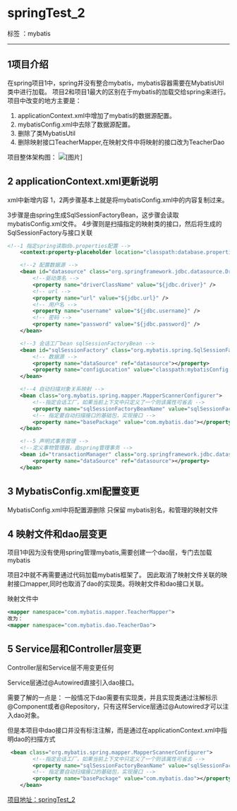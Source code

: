 ﻿# springTest_2

标签 ：mybatis

---

## 1项目介绍

在spring项目1中，spring并没有整合mybatis，mybatis容器需要在MybatisUtil类中进行加载。
项目2和项目1最大的区别在于mybatis的加载交给spring来进行。
项目中改变的地方主要是：

1. applicationContext.xml中增加了mybatis的数据源配置。
2. mybatisConfig.xml中去除了数据源配置。
3. 删除了类MybatisUtil
4. 删除映射接口TeacherMapper,在映射文件中将映射的接口改为TeacherDao

项目整体架构图：
![\[图片\]][1]

## 2 applicationContext.xml更新说明

xml中新增内容
1，2两步骤基本上就是将mybatisConfig.xml中的内容复制过来。

3步骤是由spring生成SqlSessionFactoryBean，这步骤会读取mybatisConfig.xml文件。
4步骤则是扫描指定的映射类的接口，然后将生成的SqlSessionFactory与接口关联

```xml
<!--1 指定spring读取db.properties配置 -->
    <context:property-placeholder location="classpath:database.properties"  />

    <!--2 配置数据源 -->
    <bean id="datasource" class="org.springframework.jdbc.datasource.DriverManagerDataSource">
        <!--驱动类名 -->
        <property name="driverClassName" value="${jdbc.driver}" />
        <!-- url -->
        <property name="url" value="${jdbc.url}" />
        <!-- 用户名 -->
        <property name="username" value="${jdbc.username}" />
        <!-- 密码 -->
        <property name="password" value="${jdbc.password}" />
    </bean>

    <!--3 会话工厂bean sqlSessionFactoryBean -->
    <bean id="sqlSessionFactory" class="org.mybatis.spring.SqlSessionFactoryBean">
        <!-- 数据源 -->
        <property name="dataSource" ref="datasource"></property>
        <property name="configLocation" value="classpath:mybatisConfig.xml"/>  
    </bean>

    <!--4 自动扫描对象关系映射 -->
    <bean class="org.mybatis.spring.mapper.MapperScannerConfigurer">
        <!--指定会话工厂，如果当前上下文中只定义了一个则该属性可省去 -->
        <property name="sqlSessionFactoryBeanName" value="sqlSessionFactory"></property>
        <!-- 指定要自动扫描接口的基础包，实现接口 -->
        <property name="basePackage" value="com.mybatis.dao"></property>
    </bean>

    <!--5 声明式事务管理 -->
    <!--定义事物管理器，由spring管理事务 -->
    <bean id="transactionManager" class="org.springframework.jdbc.datasource.DataSourceTransactionManager">
        <property name="dataSource" ref="datasource"></property>
    </bean>

```

## 3 MybatisConfig.xml配置变更

MybatisConfig.xml中将配置源删除
只保留 mybatis别名，和管理的映射文件

## 4 映射文件和dao层变更

项目1中因为没有使用spring管理mybatis,需要创建一个dao层，专门去加载mybatis

项目2中就不再需要通过代码加载mybatis框架了。
因此取消了映射文件关联的映射接口mapper,同时也取消了dao的实现类。将映射文件和dao接口关联。

映射文件中

```xml
<mapper namespace="com.mybatis.mapper.TeacherMapper">
改为：
<mapper namespace="com.mybatis.dao.TeacherDao">
```

## 5 Service层和Controller层变更

Controller层和Service层不用变更任何

Service层通过@Autowired直接引入dao接口。

需要了解的一点是：
一般情况下dao需要有实现类，并且实现类通过注解标示@Component或者@Repository，只有这样Service层通过@Autowired才可以注入dao对象。

但是本项目中dao接口并没有标注注解，而是通过在applicationContext.xml中指明dao的扫描方式

```xml
 <bean class="org.mybatis.spring.mapper.MapperScannerConfigurer">
        <!--指定会话工厂，如果当前上下文中只定义了一个则该属性可省去 -->
        <property name="sqlSessionFactoryBeanName" value="sqlSessionFactory"></property>
        <!-- 指定要自动扫描接口的基础包，实现接口 -->
        <property name="basePackage" value="com.mybatis.dao"></property>
    </bean>
```

[项目地址：springTest_2](https://github.com/hzaucheng/StudyNote/tree/master/6.spring%2Bmybatis%E6%95%B4%E5%90%88/SpringTest_2)

  [1]: http://static.zybuluo.com/HzauCheck/nszf2we96s3f2mjvhjcajuy6/K%5D%7B%28H2P1CL9%28%60JD%7DH%29RG7RN.png